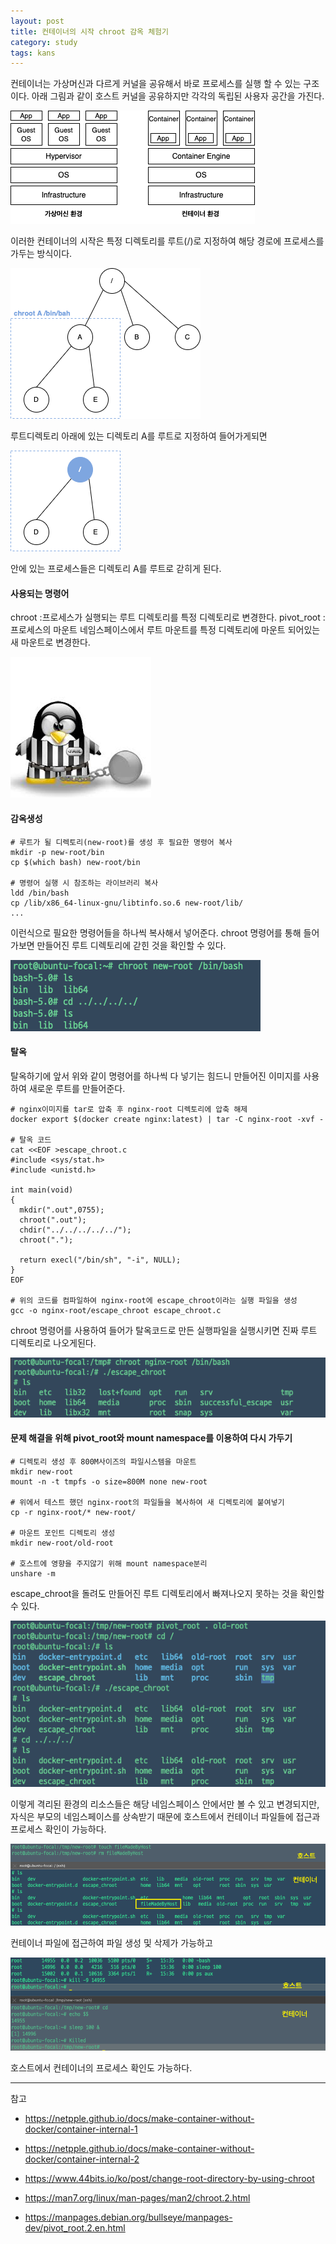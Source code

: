 ```yaml
---
layout: post
title: 컨테이너의 시작 chroot 감옥 체험기
category: study
tags: kans
---
```


컨테이너는 가상머신과 다르게 커널을 공유해서 바로 프로세스를 실행 할 수 있는 구조이다.
아래 그림과 같이 호스트 커널을 공유하지만 각각의 독립된 사용자 공간을 가진다.

![1-0-0](/assets/img/1-0-0.png)



이러한 컨테이너의 시작은 특정 디렉토리를 루트(/)로 지정하여 해당 경로에 프로세스를 가두는 방식이다.

![1-0-1](/assets/img/1-0-1.png)

루트디렉토리 아래에 있는 디렉토리 A를 루트로 지정하여 들어가게되면

![1-0-2](/assets/img/1-0-2.png)

안에 있는 프로세스들은 디렉토리 A를 루트로 갇히게 된다.



#### 사용되는 명령어

chroot
:프로세스가 실행되는 루트 디렉토리를 특정 디렉토리로 변경한다.
pivot_root
:프로세스의 마운트 네임스페이스에서 루트 마운트를 특정 디렉토리에 마운트 되어있는 새 마운트로 변경한다.



![1-1-0](/assets/img/1-1-0.jpg)
#### 감옥생성

```
# 루트가 될 디렉토리(new-root)를 생성 후 필요한 명령어 복사
mkdir -p new-root/bin
cp $(which bash) new-root/bin

# 명령어 실행 시 참조하는 라이브러리 복사
ldd /bin/bash
cp /lib/x86_64-linux-gnu/libtinfo.so.6 new-root/lib/
...
```
이런식으로 필요한 명령어들을 하나씩 복사해서 넣어준다.
chroot 명령어를 통해 들어가보면 만들어진 루트 디렉토리에 갇힌 것을 확인할 수 있다.

![1-1](/assets/img/1-1.png)



#### 탈옥
탈옥하기에 앞서 위와 같이 명령어를 하나씩 다 넣기는 힘드니 만들어진 이미지를 사용하여 새로운 루트를 만들어준다.

```
# nginx이미지를 tar로 압축 후 nginx-root 디렉토리에 압축 해제
docker export $(docker create nginx:latest) | tar -C nginx-root -xvf -

# 탈옥 코드
cat <<EOF >escape_chroot.c
#include <sys/stat.h>
#include <unistd.h>

int main(void)
{
  mkdir(".out",0755);
  chroot(".out");
  chdir("../../../../../");
  chroot(".");

  return execl("/bin/sh", "-i", NULL);
}
EOF

# 위의 코드를 컴파일하여 nginx-root에 escape_chroot이라는 실행 파일을 생성
gcc -o nginx-root/escape_chroot escape_chroot.c
```
chroot 명령어를 사용하여 들어가 탈옥코드로 만든 실행파일을 실행시키면 진짜 루트 디렉토리로 나오게된다.

![1-2](/assets/img/1-2.png)



#### 문제 해결을 위해 pivot_root와 mount namespace를 이용하여 다시 가두기

```
# 디렉토리 생성 후 800M사이즈의 파일시스템을 마운트
mkdir new-root
mount -n -t tmpfs -o size=800M none new-root

# 위에서 테스트 했던 nginx-root의 파일들을 복사하여 새 디렉토리에 붙여넣기
cp -r nginx-root/* new-root/

# 마운트 포인트 디렉토리 생성
mkdir new-root/old-root

# 호스트에 영향을 주지않기 위해 mount namespace분리
unshare -m
```
escape_chroot을 돌려도 만들어진 루트 디렉토리에서 빠져나오지 못하는 것을 확인할 수 있다.

![1-3](/assets/img/1-3.png)



이렇게 격리된 환경의 리소스들은 해당 네임스페이스 안에서만 볼 수 있고 변경되지만,
자식은 부모의 네임스페이스를 상속받기 때문에 호스트에서 컨테이너 파일들에 접근과 프로세스 확인이 가능하다.

![1-4](/assets/img/1-4.png)

컨테이너 파일에 접근하여 파일 생성 및 삭제가 가능하고

![1-5](/assets/img/1-5.png)

호스트에서 컨테이너의 프로세스 확인도 가능하다. 



---
참고
- https://netpple.github.io/docs/make-container-without-docker/container-internal-1
- https://netpple.github.io/docs/make-container-without-docker/container-internal-2
- https://www.44bits.io/ko/post/change-root-directory-by-using-chroot

- https://man7.org/linux/man-pages/man2/chroot.2.html
- https://manpages.debian.org/bullseye/manpages-dev/pivot_root.2.en.html
